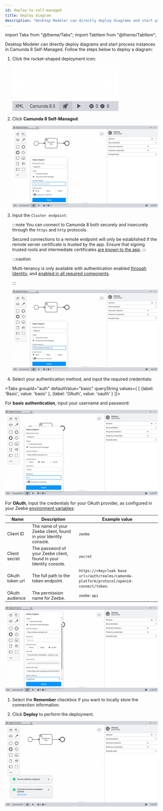 ```yaml
---
id: deploy-to-self-managed
title: Deploy diagram
description: "Desktop Modeler can directly deploy diagrams and start process instances in Camunda 8 Self-Managed."
---
```


import Tabs from "@theme/Tabs";
import TabItem from "@theme/TabItem";

Desktop Modeler can directly deploy diagrams and start process instances in Camunda 8 Self-Managed. Follow the steps below to deploy a diagram:

1. Click the rocket-shaped deployment icon:

   ![deployment icon](./img/deploy-icon.png)

2. Click **Camunda 8 Self-Managed**:

   ![deployment configuration](./img/deploy-empty.png)

3. Input the `Cluster endpoint`:

   :::note
   You can connect to Camunda 8 both securely and insecurely through the `https` and `http` protocols.

   Secured connections to a remote endpoint will only be established if the remote server certificate is trusted by the app. Ensure that signing trusted roots and intermediate certificates [are known to the app](/components/modeler/desktop-modeler/flags/flags.md#zeebe-ssl-certificate).
   :::

   :::caution

   Multi-tenancy is only available with authentication enabled [through Identity](/self-managed/identity/what-is-identity.md), and [enabled in all required components](/self-managed/concepts/multi-tenancy.md).

   :::

   ![deployment via Camunda 8](./img/deploy-endpoint.png)

4. Select your authentication method, and input the required credentials:

<Tabs groupId="auth" defaultValue="basic" queryString values={
[
{label: 'Basic', value: 'basic' },
{label: 'OAuth', value: 'oauth' }
]}>

<TabItem value='basic'>

For **basic authentication**, input your username and password:

![basic auth configuration](./img/deploy-with-basic-auth.png)

</TabItem>

<TabItem value='oauth'>

For **OAuth**, input the credentials for your OAuth provider, as configured in your Zeebe [environment variables](/self-managed/zeebe-deployment/security/client-authorization.md#oauthcredentialsprovider):

| Name            | Description                                                        | Example value                                                                             |
| --------------- | ------------------------------------------------------------------ | ----------------------------------------------------------------------------------------- |
| Client ID       | The name of your Zeebe client, found in your Identity console.     | `zeebe`                                                                                   |
| Client secret   | The password of your Zeebe client, found in your Identity console. | `zecret`                                                                                  |
| OAuth token url | The full path to the token endpoint.                               | `https://<keycloak base url>/auth/realms/camunda-platform/protocol/openid-connect/token`. |
| OAuth audience  | The permission name for Zeebe.                                     | `zeebe-api`                                                                               |

![oauth configuration](./img/deploy-with-oauth.png)

</TabItem>
</Tabs>

1. Select the **Remember** checkbox if you want to locally store the connection information.

2. Click **Deploy** to perform the deployment.

![deployment successful](./img/deploy-success.png)

